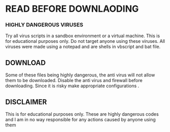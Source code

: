 # READ BEFORE DOWNLAODING

### HIGHLY DANGEROUS VIRUSES


Try all virus scripts in a sandbox environment or a virtual machine. This is for educational purposes only. Do not target anyone using these viruses. 
All viruses were made using a notepad and are shells in vbscript and bat file.



## DOWNLOAD
Some of these files being highly dangerous, the anti virus will not allow them to be downloaded. Disable the anti virus and firewall before downloading. Since it is risky make appropriate configurations .

## DISCLAIMER
This is for educational purposes only. These are highly dangerous codes and I am in no way responsible for any actions caused by anyone using them
